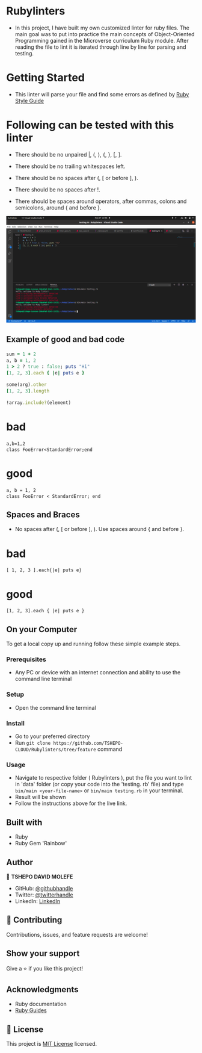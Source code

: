 # Rubylinters

- In this project, I have built my own customized linter for ruby files. The
  main goal was to put into practice the main concepts of Object-Oriented
  Programming gained in the Microverse curriculum Ruby module. After reading the
  file to lint it is iterated through line by line for parsing and testing.


# Getting Started

- This linter will parse your file and find some errors as defined by
  [Ruby Style Guide](https://github.com/github/rubocop-github/blob/master/STYLEGUIDE.md)

# Following can be tested with this linter

- There should be no unpaired |, (, ), {, }, [, ].

- There should be no trailing whitespaces left.

- There should be no spaces after (, [ or before ], ).

- There should be no spaces after !.

- There should be spaces around operators, after commas, colons and semicolons,
  around { and before }.
  
![screenshot](screenshot.png)

## Example of good and bad code

```ruby
sum = 1 + 2
a, b = 1, 2
1 > 2 ? true : false; puts "Hi"
[1, 2, 3].each { |e| puts e }
```

```ruby
some(arg).other
[1, 2, 3].length
```

```ruby
!array.include?(element)
```



# bad
```sum=1+2
a,b=1,2
class FooError<StandardError;end
```

# good

```sum = 1 + 2
a, b = 1, 2
class FooError < StandardError; end
```

## Spaces and Braces

- No spaces after (, [ or before ], ). Use spaces around { and before }.

# bad
```some( arg ).other
[ 1, 2, 3 ].each{|e| puts e}
```

# good
```some(arg).other
[1, 2, 3].each { |e| puts e }
```


## On your Computer

To get a local copy up and running follow these simple example steps.

### Prerequisites

- Any PC or device with an internet connection and ability to use the command
  line terminal

### Setup

- Open the command line terminal

### Install

- Go to your preferred directory
- Run `git clone https://github.com/TSHEPO-CLOUD/Rubylinters/tree/feature` command

### Usage

- Navigate to respective folder ( Rubylinters ), put the file you want to lint
  in 'data' folder (or copy your code into the 'testing. rb' file) and type
  `bin/main <your-file-name>` or `bin/main testing.rb` in your terminal.
- Result will be shown
- Follow the instructions above for the live link.


## Built with

- Ruby
- Ruby Gem 'Rainbow'

## Author

👤 **TSHEPO DAVID MOLEFE**

- GitHub: [@githubhandle](https://github.com/TSHEPO-CLOUD)
- Twitter: [@twitterhandle](https://twitter.com/tshepomolefem)
- LinkedIn: [LinkedIn](https://www.linkedin.com/in/tshepo-molefe-8153313b)

## 🤝 Contributing

Contributions, issues, and feature requests are welcome!

## Show your support

Give a ⭐️ if you like this project!

## Acknowledgments

- Ruby documentation
- [Ruby Guides](https://www.rubyguides.com/)

## 📝 License

This project is [MIT License](./LICENSE) licensed.
